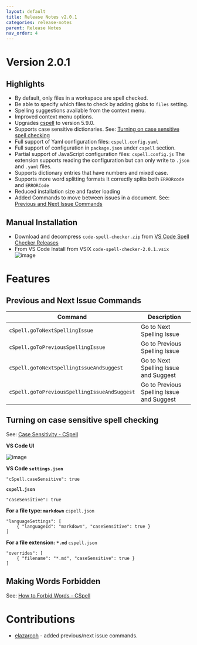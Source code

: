 ```yaml
---
layout: default
title: Release Notes v2.0.1
categories: release-notes
parent: Release Notes
nav_order: 4
---
```


# Version 2.0.1

## Highlights

- By default, only files in a workspace are spell checked.
- Be able to specify which files to check by adding globs to `files` setting.
- Spelling suggestions available from the context menu.
- Improved context menu options.
- Upgrades [cspell](https://www.npmjs.com/package/cspell) to version 5.9.0.
- Supports case sensitive dictionaries. See: [Turning on case sensitive spell checking](#turning-on-case-sensitive-spell-checking)
- Full support of Yaml configuration files: `cspell.config.yaml`
- Full support of configuration in `package.json` under `cspell` section.
- Partial support of JavaScript configuration files: `cspell.config.js`
  The extension supports reading the configuration but can only write to `.json` and `.yaml` files.
- Supports dictionary entries that have numbers and mixed case.
- Supports more word splitting formats
  It correctly splits both `ERRORcode` and `ERRORCode`
- Reduced installation size and faster loading
- Added Commands to move between issues in a document. See: [Previous and Next Issue Commands](#previous-and-next-issue-commands)

## Manual Installation

- Download and decompress `code-spell-checker.zip` from [VS Code Spell Checker Releases](https://github.com/streetsidesoftware/vscode-spell-checker/releases)
- From VS Code Install from VSIX `code-spell-checker-2.0.1.vsix`
  ![image](https://user-images.githubusercontent.com/3740137/120071300-f0a27600-c08e-11eb-9828-155be0405510.png)

# Features

## Previous and Next Issue Commands

| Command                                      | Description                               |
| -------------------------------------------- | ----------------------------------------- |
| `cSpell.goToNextSpellingIssue`               | Go to Next Spelling Issue                 |
| `cSpell.goToPreviousSpellingIssue`           | Go to Previous Spelling Issue             |
| `cSpell.goToNextSpellingIssueAndSuggest`     | Go to Next Spelling Issue and Suggest     |
| `cSpell.goToPreviousSpellingIssueAndSuggest` | Go to Previous Spelling Issue and Suggest |

## Turning on case sensitive spell checking

See: [Case Sensitivity - CSpell](https://streetsidesoftware.github.io/cspell/docs/case-sensitive/)

**VS Code UI**

![image](https://user-images.githubusercontent.com/3740137/129460586-498f1bf4-3b53-43d6-b525-7ad283b8e8bf.png)

**VS Code `settings.json`**

```jsonc
"cSpell.caseSensitive": true
```

**`cspell.json`**

```jsonc
"caseSensitive": true
```

**For a file type: `markdown`**
`cspell.json`

```jsonc
"languageSettings": [
    { "languageId": "markdown", "caseSensitive": true }
]
```

**For a file extension: `*.md`**
`cspell.json`

```jsonc
"overrides": [
    { "filename": "*.md", "caseSensitive": true }
]
```

## Making Words Forbidden

See: [How to Forbid Words - CSpell](https://streetsidesoftware.github.io/cspell/docs/forbidden-words/)

# Contributions

- [elazarcoh](https://github.com/elazarcoh) - added previous/next issue commands.

<!---
cspell:ignore elazarcoh
--->
